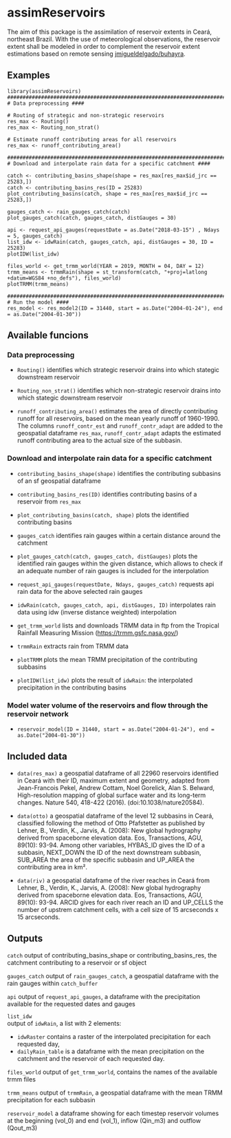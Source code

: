 # assimReservoirs

The aim of this package is the assimilation of reservoir extents in Ceará, northeast Brazil. 
With the use of meteorological observations, the reservoir extent shall be modeled in order to complement the reservoir extent estimations based on remote sensing [jmigueldelgado/buhayra](https://github.com/jmigueldelgado/buhayra). 


## Examples

```
library(assimReservoirs)
#####################################################################################+
# Data preprocessing ####

# Routing of strategic and non-strategic reservoirs
res_max <- Routing()
res_max <- Routing_non_strat()

# Estimate runoff contributing areas for all reservoirs
res_max <- runoff_contributing_area()

#####################################################################################+
# Download and interpolate rain data for a specific catchment ####

catch <- contributing_basins_shape(shape = res_max[res_max$id_jrc == 25283,])
catch <- contributing_basins_res(ID = 25283)
plot_contributing_basins(catch, shape = res_max[res_max$id_jrc == 25283,])

gauges_catch <- rain_gauges_catch(catch)
plot_gauges_catch(catch, gauges_catch, distGauges = 30)

api <- request_api_gauges(requestDate = as.Date("2018-03-15") , Ndays = 5, gauges_catch)
list_idw <- idwRain(catch, gauges_catch, api, distGauges = 30, ID = 25283)
plotIDW(list_idw)

files_world <- get_trmm_world(YEAR = 2019, MONTH = 04, DAY = 12)
trmm_means <- trmmRain(shape = st_transform(catch, "+proj=latlong  +datum=WGS84 +no_defs"), files_world)
plotTRMM(trmm_means)

#####################################################################################+
# Run the model ####
res_model <- res_model2(ID = 31440, start = as.Date("2004-01-24"), end = as.Date("2004-01-30"))
```

## Available funcions

### Data preprocessing

- ```Routing()``` identifies which strategic reservoir drains into which stategic downstream reservoir

- ```Routing_non_strat()``` identifies which non-strategic reservoir drains into which stategic downstream reservoir

- ```runoff_contributing_area()``` estimates the area of directly contributing runoff for all reservoirs, based on the mean yearly runoff of 1960-1990. The columns ```runoff_contr_est``` and ```runoff_contr_adapt``` are added to the geospatial dataframe ```res_max```, ```runoff_contr_adapt``` adapts the estimated runoff contributing area to the actual size of the subbasin.

### Download and interpolate rain data for a specific catchment

- ```contributing_basins_shape(shape)``` identifies the contributing subbasins of an sf geospatial dataframe
- ```contributing_basins_res(ID)``` identifies contributing basins of a reservoir from ```res_max```

- ```plot_contributing_basins(catch, shape)``` plots the identified contributing basins

- ```gauges_catch``` identifies rain gauges within a certain distance around the catchment

- ```plot_gauges_catch(catch, gauges_catch, distGauges)``` plots the identified rain gauges within the given distance, which allows to check if an adequate number of rain gauges is included for the interpolation 

- ```request_api_gauges(requestDate, Ndays, gauges_catch)``` requests api rain data for the above selected rain gauges

- ```idwRain(catch, gauges_catch, api, distGauges, ID)``` interpolates rain data using idw (inverse distance weighted) interpolation

- ```get_trmm_world``` lists and downloads TRMM data in ftp from the Tropical Rainfall Measuring Mission (https://trmm.gsfc.nasa.gov/)

- ```trmmRain``` extracts rain from TRMM data

- ```plotTRMM``` plots the mean TRMM precipitation of the contributing subbasins

- ```plotIDW(list_idw)``` plots the result of ```idwRain```: the interpolated precipitation in the contributing basins

### Model water volume of the reservoirs and flow through the reservoir network
- ```reservoir_model(ID = 31440, start = as.Date("2004-01-24"), end = as.Date("2004-01-30"))```



## Included data
- ```data(res_max)``` a geospatial dataframe of all 22960 reservoirs identified in Ceará with their ID, maximum extent and geometry, adapted from  Jean-Francois Pekel, Andrew Cottam, Noel Gorelick, Alan S. Belward, High-resolution mapping of global surface water and its long-term changes. Nature 540, 418-422 (2016). (doi:10.1038/nature20584).

- ```data(otto)``` a geospatial dataframe of the level 12 subbasins in  Ceará, classified following the method of Otto Pfafstetter as published by Lehner, B., Verdin, K., Jarvis, A. (2008): New global hydrography derived from spaceborne elevation data. Eos, Transactions, AGU, 89(10): 93-94. Among other variables, HYBAS_ID gives the ID of a subbasin, NEXT_DOWN the ID of the next downstream subbasin, SUB_AREA the area of the specific subbasin and UP_AREA the contributing area in km².

- ```data(riv)``` a geospatial dataframe of the river reaches in Ceará from Lehner, B., Verdin, K., Jarvis, A. (2008): New global hydrography derived from spaceborne elevation data. Eos, Transactions, AGU, 89(10): 93-94. ARCID gives for each river reach an ID and UP_CELLS the number of upstrem catchment cells, with a cell size of 15 arcseconds x 15 arcseconds. 


## Outputs

```catch``` output of contributing_basins_shape or contributing_basins_res, the catchment contributing to a reservoir or sf object 

```gauges_catch``` output of ```rain_gauges_catch```, a geospatial dataframe with the rain gauges within ```catch_buffer``` 

```api``` output of ```request_api_gauges```, a dataframe with the precipitation available for the requested dates and gauges

```list_idw``` <br>
output of ```idwRain```, a list with 2 elements:

- ```idwRaster``` contains a raster of the interpolated precipitation for each requested day, 
- ```dailyRain_table``` is a dataframe with the mean precipitation on the catchment and the reservoir of each requested day.

```files_world``` output of ```get_trmm_world```, contains the names of the available trmm files

```trmm_means``` output of ```trmmRain```, a geospatial dataframe with the mean TRMM precipitation for each subbasin

```reservoir_model``` a dataframe showing for each timestep reservoir volumes at the beginning (vol_0) and end (vol_1),  inflow (Qin_m3) and outflow (Qout_m3)

